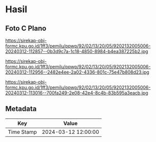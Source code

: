# Hasil

## Foto C Plano

https://sirekap-obj-formc.kpu.go.id/1ff3/pemilu/ppwp/92/02/13/20/05/9202132005006-20240312-112857--0b3d9c7a-1c18-4850-8984-b4ea387225b2.jpg

https://sirekap-obj-formc.kpu.go.id/1ff3/pemilu/ppwp/92/02/13/20/05/9202132005006-20240312-112956--2482e4ee-2a02-4336-801c-75e47b808d23.jpg

https://sirekap-obj-formc.kpu.go.id/1ff3/pemilu/ppwp/92/02/13/20/05/9202132005006-20240312-113016--700fa249-2e08-42e4-8c4b-83b595a3eacb.jpg


## Metadata

| Key        | Value               |
| ---------- | ------------------- |
| Time Stamp | 2024-03-12 12:00:00 |



